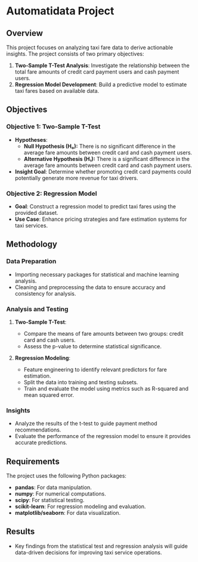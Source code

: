 # Automatidata Project

## Overview
This project focuses on analyzing taxi fare data to derive actionable insights. The project consists of two primary objectives:

1. **Two-Sample T-Test Analysis**: Investigate the relationship between the total fare amounts of credit card payment users and cash payment users.
2. **Regression Model Development**: Build a predictive model to estimate taxi fares based on available data.

## Objectives
### Objective 1: Two-Sample T-Test
- **Hypotheses**:
  - **Null Hypothesis (H₀):** There is no significant difference in the average fare amounts between credit card and cash payment users.
  - **Alternative Hypothesis (H₁):** There is a significant difference in the average fare amounts between credit card and cash payment users.
- **Insight Goal**: Determine whether promoting credit card payments could potentially generate more revenue for taxi drivers.

### Objective 2: Regression Model
- **Goal**: Construct a regression model to predict taxi fares using the provided dataset.
- **Use Case**: Enhance pricing strategies and fare estimation systems for taxi services.

## Methodology
### Data Preparation
- Importing necessary packages for statistical and machine learning analysis.
- Cleaning and preprocessing the data to ensure accuracy and consistency for analysis.

### Analysis and Testing
1. **Two-Sample T-Test**:
   - Compare the means of fare amounts between two groups: credit card and cash users.
   - Assess the p-value to determine statistical significance.

2. **Regression Modeling**:
   - Feature engineering to identify relevant predictors for fare estimation.
   - Split the data into training and testing subsets.
   - Train and evaluate the model using metrics such as R-squared and mean squared error.

### Insights
- Analyze the results of the t-test to guide payment method recommendations.
- Evaluate the performance of the regression model to ensure it provides accurate predictions.

## Requirements
The project uses the following Python packages:
- **pandas**: For data manipulation.
- **numpy**: For numerical computations.
- **scipy**: For statistical testing.
- **scikit-learn**: For regression modeling and evaluation.
- **matplotlib/seaborn**: For data visualization.

## Results
- Key findings from the statistical test and regression analysis will guide data-driven decisions for improving taxi service operations.
